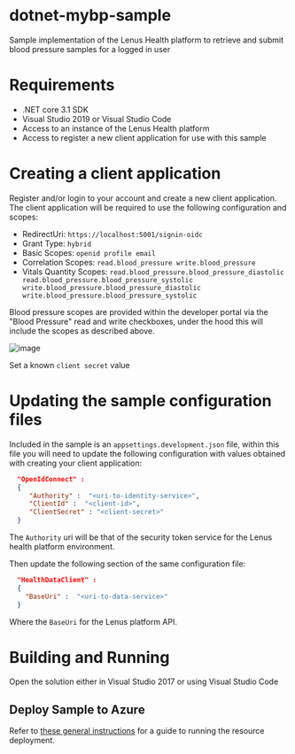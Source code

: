 # dotnet-mybp-sample
Sample implementation of the Lenus Health platform to retrieve and submit blood pressure samples for a logged in user

# Requirements

- .NET core 3.1 SDK
- Visual Studio 2019 or Visual Studio Code
- Access to an instance of the Lenus Health platform
- Access to register a new client application for use with this sample

# Creating a client application

Register and/or login to your account and create a new client application.  The client application will be required to use the following configuration and scopes:

- RedirectUri: `https://localhost:5001/signin-oidc`
- Grant Type: `hybrid`
- Basic Scopes: `openid profile email`
- Correlation Scopes: `read.blood_pressure write.blood_pressure`
- Vitals Quantity Scopes: `read.blood_pressure.blood_pressure_diastolic read.blood_pressure.blood_pressure_systolic write.blood_pressure.blood_pressure_diastolic write.blood_pressure.blood_pressure_systolic`

Blood pressure scopes are provided within the developer portal via the "Blood Pressure" read and write checkboxes, under the hood this will include the scopes as described above.

![image](https://user-images.githubusercontent.com/432217/132019991-0eabf9d9-f364-4e8c-aa23-d5fd1d52a8aa.png)


Set a known `client secret` value

# Updating the sample configuration files

Included in the sample is an `appsettings.development.json` file, within this file you will need to update the following configuration with values obtained with creating your client application:

```json
  "OpenIdConnect" : 
  {
     "Authority" :  "<uri-to-identity-service>",
     "ClientId" :  "<client-id>",
     "ClientSecret" : "<client-secret>"
  } 
```

The `Authority` uri will be that of the security token service for the Lenus health platform environment.

Then update the following section of the same configuration file:

```json
  "HealthDataClient" : 
  {
    "BaseUri" :  "<uri-to-data-service>"
  }
```

Where the `BaseUri` for the Lenus platform API.

# Building and Running

Open the solution either in Visual Studio 2017 or using Visual Studio Code

## Deploy Sample to Azure

Refer to [these general instructions](../deploy/readme.md) for a guide to running the resource deployment.
